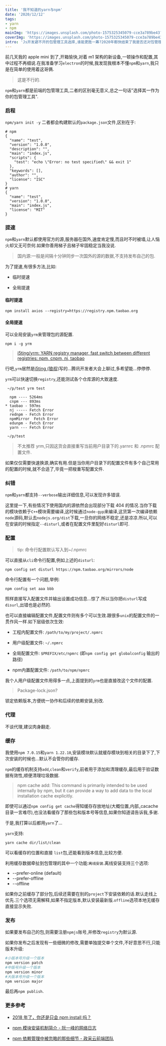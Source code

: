 ```yaml
---
title: '我不知道的yarn与npm'
date: '2020/12/12'
tags:
- yarn
- npm
mainImg: 'https://images.unsplash.com/photo-1575325345079-cce3a789be43?crop=entropy&cs=tinysrgb&fit=max&fm=jpg&ixid=MXwxNjUyNjZ8MHwxfHJhbmRvbXx8fHx8fHx8&ixlib=rb-1.2.1&q=80&w=1080'
coverImg: 'https://images.unsplash.com/photo-1575325345079-cce3a789be43?crop=entropy&cs=tinysrgb&fit=max&fm=jpg&ixid=MXwxNjUyNjZ8MHwxfHJhbmRvbXx8fHx8fHx8&ixlib=rb-1.2.1&q=80&w=400'
intro: 'Js开发避不开的包管理工具选择,谁能更胜一筹?2020年都快结束了我是否还对包管理工具一无所知,不好意思,接下来我选择坚持使用...'
---
```


前几天我的 apple mini 到了,开箱愉快,对着 m1 架构的新设备,一顿操作和配置,其中过程不再细说.在我准备学习`electron`的时候,我发现我根本不懂`npm`和`yarn`,我只是在简单的使用着这哥俩.

> 这是不行的.

`npm`和`yarn`都是前端的包管理工具,二者的区别毫无意义,总之一句话"选择其一作为你的包管理工具".

### 启程

`npm/yarn init -y` 二者都会构建默认的`package.json`文件,区别在于:

```shell
# npm
{
  "name": "test",
  "version": "1.0.0",
  "description": "",
  "main": "index.js",
  "scripts": {
    "test": "echo \"Error: no test specified\" && exit 1"
  },
  "keywords": [],
  "author": "",
  "license": "ISC"
}
# yarn
{
  "name": "test",
  "version": "1.0.0",
  "main": "index.js",
  "license": "MIT"
}
```

### 提速

`npm`和`yarn`默认都使用官方的源,服务器在国外,速度肯定慢,而且时不时被墙,让人恼火却又无可奈何.如果你善用梯子且梯子牢固稳定当我没说.

> 国内源:一般是间隔十分钟同步一次国外的源的数据,不支持发布自己的包.

为了提速,有很多方法,比如:

- 临时提速

- 全局提速

  

#### 临时提速

```shell
npm install axios --registry=https://registry.npm.taobao.org
```

#### 全局提速

可以全局安装`yrm`来管理包的源配置.

```shell
npm i -g yrm
```

> [i5ting/yrm: YARN registry manager, fast switch between different registries: npm, cnpm, nj, taobao](https://github.com/i5ting/yrm)

行吧,`yrm`居然是[i5ting (狼叔)](https://github.com/i5ting)写的...腾讯开发者大会上聊过,多希望能...停停停.

`yrm`可以快速切换`registry`,还能测试各个仓库源的大致速度.

```shell
 ~/p/test yrm test

  npm ---- 5264ms
  cnpm --- 893ms
* taobao - 597ms
  nj ----- Fetch Error
  rednpm - Fetch Error
  npmMirror  Fetch Error
  edunpm - Fetch Error
  yarn --- Fetch Error

 ~/p/test 
```

> 不太推荐 yrm,只因这货会直接重写当前用户目录下的.yarnrc 和 .npmrc 配置文件.

如果仅仅需要快速换源,确实有用.但是当你用户目录下的配置文件有多个自己常用的配置的时候,就不合适了,毕竟一把梭重写配置文件.



### 纠错

`npm`和`yarn`都支持`--verbose`输出详细信息,可以发现许多错误.

这里提一下,有些情况下使用国内的源依然会出现部分下载 404 的情况.当你下载的模块依赖于`C++`模块需要编译,这时候通过`node-gyp`来编译,这货第一次编译依赖`node`源码,默认去`nodejs.org/dist`下载,一旦你的网络不稳定,还是凉凉.所以,可以在安装的时候指定`--disturl`,或者在配置文件里配好`disturl`即可.

### 配置

> tip: 命令行配置默认写入到~/.npmrc

可以直接从`cli`命令行配置,例如上述的`disturl`:

```shell
npm config set disturl https://npm.taobao.org/mirrors/node
```



命令行配置有一个问题,举例:

```shell
npm config set aaa bbb
```

照样直接写入配置文件并输出设置成功信息...惊了.所以当你把`disturl`写成`disurl`,出错也是必然的.



也可以直接编辑配置文件,配置文件则有多个可以生效.跟很多`unix`的配置文件的一贯作风一样.如下层级依次生效:

- 工程内配置文件: `/path/to/my/project/.npmrc`

- 用户级配置文件: `~/.npmrc`

- 全局配置文件: `$PREFIX/etc/npmrc` (即`npm config get globalconfig` 输出的路径)

- npm内置配置文件: `/path/to/npm/npmrc`

我个人用户级配置文件用得多一点,上面提到的`yrm`也是直接改这个文件的配置.

> Package-lock.json?

锁定依赖版本,方便统一协作和后续的依赖安装,别改.

### 代理

不谈代理,建议肉身翻走.

### 缓存

我使用`npm 7.0.15`和`yarn 1.22.10`,安装模块默认就缓存模块到相关的目录下了,下次安装的时候也...默认不会管你的缓存.

`npm`的缓存机制支持`add`,`clean`和`verify`,前者用于添加和清理缓存,最后用于验证数据有效性,顺便清理垃圾数据.



> npm cache add: This command is primarily intended to be used internally by npm, but it can provide a way to add data to the local installation cache explicitly.



即使可以通过`npm config get cache`得知缓存存放地址(大概位置,内部_cacache 目录一言难尽),也没法看缓存了那些包和版本号等信息,如果你知道请告诉我,多谢.

于是,我打算以后都用`yarn`了...

`yarn`支持:

```shell
yarn cache dir/list/clean
```

可以看缓存的位置和直接 `list`包,还能看到版本信息,比较方便.

利用缓存数据牵扯到包管理的其中一个功能:`离线安装`.离线安装支持三个选项:

- --prefer-online (default)
- --prefer-offline
- --offline

如果你之前缓存了部分包,后续还需要在别的`project`下安装依赖的话.默认走线上优先.三个选项无需解释,如果不指定版本,默认安装最新版.`offline`选项本地无缓存直接显示失败.

### 发布

如果要发布自己的包,则需要注册`npmjs`账号,并修改`registry`为默认源.

如果你发布之后发现有一些细微的修改,需要单独提交单个文件,不好意思不行,只能版本升级:

```bash
#小版本号升级一个版本
npm version patch
#中版号升级一个版本
npm version minor
#大版本号升级一个版本
npm version major
```

最后再`npm publish`.



### 更多参考

- [2018 年了，你还是只会 npm install 吗？](https://juejin.cn/post/6844903582337237006#heading-22)

- [npm 模块安装机制简介 - 阮一峰的网络日志](https://www.ruanyifeng.com/blog/2016/01/npm-install.html)
- [npm 依赖管理中被忽略的那些细节 - 政采云前端团队](https://www.zoo.team/article/npm-details)

